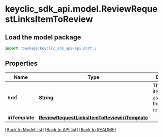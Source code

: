 # keyclic_sdk_api.model.ReviewRequestLinksItemToReview

## Load the model package
```dart
import 'package:keyclic_sdk_api/api.dart';
```

## Properties
Name | Type | Description | Notes
------------ | ------------- | ------------- | -------------
**href** | **String** | The URI of the itemToReview associated to the given reviewrequest. | [optional] 
**iriTemplate** | [**ReviewRequestLinksItemToReviewIriTemplate**](ReviewRequestLinksItemToReviewIriTemplate.md) |  | [optional] 

[[Back to Model list]](../README.md#documentation-for-models) [[Back to API list]](../README.md#documentation-for-api-endpoints) [[Back to README]](../README.md)


